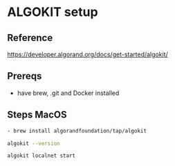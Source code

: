 # ALGOKIT setup

## Reference

https://developer.algorand.org/docs/get-started/algokit/

## Prereqs

- have brew, .git and Docker installed

## Steps MacOS
```.sh install algokit
- brew install algorandfoundation/tap/algokit
```
```.sh Verify installation
algokit --version
```
```.sh Running a an algorand node locally
algokit localnet start
```